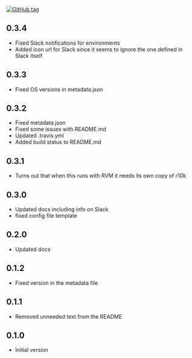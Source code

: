 [![GitHub tag][gh-tag-img]][gh-link]

## 0.3.4

* Fixed Slack notifications for environments
* Added icon url for Slack since it seems to ignore the one defined in Slack itself

## 0.3.3

* Fixed OS versions in metadata.json

## 0.3.2

* Fixed metadata.json
* Fixed some issues with README.md
* Updated .travis.yml
* Added build status to README.md

## 0.3.1

* Turns out that when this runs with RVM it needs its own copy of r10k

## 0.3.0

* Updated docs including info on Slack
* fixed config file template

## 0.2.0

* Updated docs

## 0.1.2

* Fixed version in the metadata file

## 0.1.1

* Removed unneeded text from the README

## 0.1.0

* Initial version

[gh-tag-img]: https://img.shields.io/github/tag/genebean/genebean-puppetmaster_webhook.svg?label=newest%20tag
[gh-link]: https://github.com/genebean/genebean-puppetmaster_webhook
